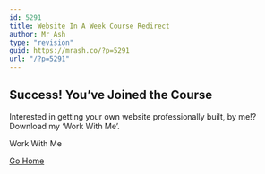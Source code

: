 ```yaml
---
id: 5291
title: Website In A Week Course Redirect
author: Mr Ash
type: "revision"
guid: https://mrash.co/?p=5291
url: "/?p=5291"
---
```


## **Success!** You’ve Joined the Course

Interested in getting your own website professionally built, by me!? Download my ‘Work With Me’.

 <a role="button">  
 Work With Me  
 </a>

[Go Home](https://mrash.co/)